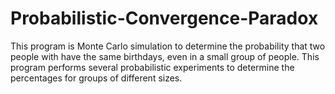 # Probabilistic-Convergence-Paradox
This program is Monte Carlo simulation to determine the probability that two people with have the same birthdays, even in a small group of people. This program performs several probabilistic experiments to determine the percentages for groups of different sizes. 
